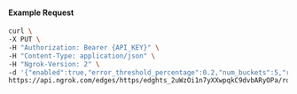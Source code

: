 <!-- Code generated for API Clients. DO NOT EDIT. -->

#### Example Request

```bash
curl \
-X PUT \
-H "Authorization: Bearer {API_KEY}" \
-H "Content-Type: application/json" \
-H "Ngrok-Version: 2" \
-d '{"enabled":true,"error_threshold_percentage":0.2,"num_buckets":5,"rolling_window":300,"tripped_duration":120,"volume_threshold":20}' \
https://api.ngrok.com/edges/https/edghts_2uWzOi1n7yXXwpqkC9dvbARyOPa/routes/edghtsrt_2uWzOj8YPvRQlZCNQBXzJEESxf0/circuit_breaker
```
